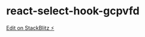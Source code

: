# react-select-hook-gcpvfd

[Edit on StackBlitz ⚡️](https://stackblitz.com/edit/react-select-hook-gcpvfd)